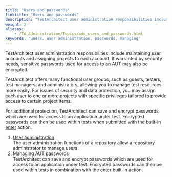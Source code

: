 ```yaml
--- 
title: "Users and passwords"
linktitle: "Users and passwords"
description: "TestArchitect user administration responsibilities include maintaining user accounts and assigning projects to each account. If warranted by security needs, sensitive passwords used for access to an AUT may also be encrypted."
weight: 2
aliases: 
    - /TA_Administration/Topics/adm_users_and_passwords.html
keywords: "users, user administration, passwords, managing"
---
```


TestArchitect user administration responsibilities include maintaining user accounts and assigning projects to each account. If warranted by security needs, sensitive passwords used for access to an AUT may also be encrypted.

TestArchitect offers many functional user groups, such as guests, testers, test managers, and administrators, allowing you to manage test resources more easily. For issues of security and data protection, you may assign each user to one or more projects with specific privileges tailored to provide access to certain project items.

For additional protection, TestArchitect can save and encrypt passwords which are used for access to an application under test. Encrypted passwords can then be used within tests when submitted with the built-in [enter](/TA_Automation/Topics/bia_enter.html) action.

1.  [User administration](/TA_Administration/Topics/User_administration.html)  
The user administration functions of a repository allow a repository administrator to manage users.
2.  [Managing AUT passwords](/TA_Administration/Topics/Manage_password.html)  
TestArchitect can save and encrypt passwords which are used for access to an application under test. Encrypted passwords can then be used within tests in combination with the enter built-in action.




